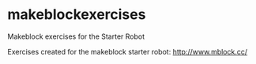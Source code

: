 # makeblockexercises
Makeblock exercises for the Starter Robot

Exercises created for the makeblock starter robot:
http://www.mblock.cc/ 